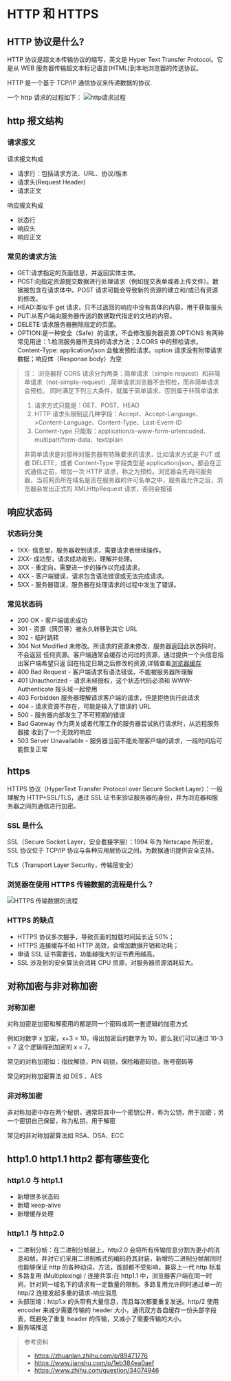 # HTTP 和 HTTPS

## HTTP 协议是什么?

HTTP 协议是超文本传输协议的缩写，英文是 Hyper Text Transfer Protocol。它是从 WEB 服务器传输超文本标记语言(HTML)到本地浏览器的传送协议。

HTTP 是一个基于 TCP/IP 通信协议来传递数据的协议.

一个 http 请求的过程如下：
![http请求过程](../assets/v2-fbef2c48d13068978904f3d1688728ab_1440w.jpg)

## http 报文结构

### 请求报文

请求报文构成

- 请求行：包括请求方法、URL、协议/版本
- 请求头(Request Header)
- 请求正文

响应报文构成

- 状态行
- 响应头
- 响应正文

### 常见的请求方法

- GET:请求指定的页面信息，并返回实体主体。
- POST:向指定资源提交数据进行处理请求（例如提交表单或者上传文件）。数据被包含在请求体中。POST 请求可能会导致新的资源的建立和/或已有资源的修改。
- HEAD:类似于 get 请求，只不过返回的响应中没有具体的内容，用于获取报头
- PUT:从客户端向服务器传送的数据取代指定的文档的内容。
- DELETE:请求服务器删除指定的页面。
- OPTION:是一种安全（Safe）的请求，不会修改服务器资源.OPTIONS 有两种常见用途：1.检测服务器所支持的请求方法；2.CORS 中的预检请求。Content-Type: application/json 会触发预检请求。option 请求没有附带请求数据；响应体（Response body）为空

> 注： 浏览器将 CORS 请求分为两类：简单请求（simple request）和非简单请求（not-simple-request）,简单请求浏览器不会预检，而非简单请求会预检。
> 同时满足下列三大条件，就属于简单请求，否则属于非简单请求
>
> 1. 请求方式只能是：GET、POST、HEAD
> 2. HTTP 请求头限制这几种字段：Accept、Accept-Language、>Content-Language、Content-Type、Last-Event-ID
> 3. Content-type 只能取：application/x-www-form-urlencoded、multipart/form-data、text/plain
>
> 非简单请求是对那种对服务器有特殊要求的请求，比如请求方式是 PUT 或者 DELETE，或者 Content-Type 字段类型是 application/json。都会在正式通信之前，增加一次 HTTP 请求，称之为预检。浏览器会先询问服务器，当前网页所在域名是否在服务器的许可名单之中，服务器允许之后，浏览器会发出正式的 XMLHttpRequest 请求，否则会报错

## 响应状态码

### 状态码分类

- 1XX- 信息型，服务器收到请求，需要请求者继续操作。
- 2XX- 成功型，请求成功收到，理解并处理。
- 3XX - 重定向，需要进一步的操作以完成请求。
- 4XX - 客户端错误，请求包含语法错误或无法完成请求。
- 5XX - 服务器错误，服务器在处理请求的过程中发生了错误。

### 常见状态码

- 200 OK - 客户端请求成功
- 301 - 资源（网页等）被永久转移到其它 URL
- 302 - 临时跳转
- 304 Not Modified 未修改。所请求的资源未修改，服务器返回此状态码时，不会返回
  任何资源。客户端通常会缓存访问过的资源，通过提供一个头信息指出客户端希望只返 回在指定日期之后修改的资源,详情查看[浏览器缓存](../浏览器相关/浏览器缓存.md)
- 400 Bad Request - 客户端请求有语法错误，不能被服务器所理解
- 401 Unauthorized - 请求未经授权，这个状态代码必须和 WWW-Authenticate 报头域一起使用
- 403 Forbidden 服务器理解请求客户端的请求，但是拒绝执行此请求
- 404 - 请求资源不存在，可能是输入了错误的 URL
- 500 - 服务器内部发生了不可预期的错误
- Bad Gateway 作为网关或者代理工作的服务器尝试执行请求时，从远程服务器接
  收到了一个无效的响应
- 503 Server Unavailable - 服务器当前不能处理客户端的请求，一段时间后可能恢复正常

## https

HTTPS 协议（HyperText Transfer Protocol over Secure Socket Layer）：一般理解为 HTTP+SSL/TLS，通过 SSL 证书来验证服务器的身份，并为浏览器和服务器之间的通信进行加密。

### SSL 是什么

SSL（Secure Socket Layer，安全套接字层）：1994 年为 Netscape 所研发，SSL 协议位于 TCP/IP 协议与各种应用层协议之间，为数据通讯提供安全支持。

TLS（Transport Layer Security，传输层安全）

### 浏览器在使用 HTTPS 传输数据的流程是什么？

![HTTPS 传输数据的流程](./assets/../../assets/process-of-https.jpg)

### HTTPS 的缺点

- HTTPS 协议多次握手，导致页面的加载时间延长近 50%；
- HTTPS 连接缓存不如 HTTP 高效，会增加数据开销和功耗；
- 申请 SSL 证书需要钱，功能越强大的证书费用越高。
- SSL 涉及到的安全算法会消耗 CPU 资源，对服务器资源消耗较大。

## 对称加密与非对称加密

### 对称加密

对称加密是加密和解密用的都是同一个密码或同一套逻辑的加密方式

例如对数字 x 加密，x+3 = 10，得出加密后的数字为 10，那么我们可以通过 10-3 = 7 这个逻辑得到加密的 x = 7。

常见的对称加密如：指纹解锁，PIN 码锁，保险箱密码锁，账号密码等

常见的对称加密算法 如 DES 、AES

### 非对称加密

非对称加密中存在两个秘钥，通常将其中一个密钥公开，称为公钥，用于加密；另一个密钥自己保留，称为私钥，用于解密

常见的非对称加密算法如 RSA、DSA、ECC

## http1.0 http1.1 http2 都有哪些变化

### http1.0 与 http1.1

- 新增很多状态码
- 新增 keep-alive
- 新增缓存处理

### http1.1 与 http2.0

- 二进制分帧：在二进制分帧层上，http2.0 会将所有传输信息分割为更小的消息和帧，并对它们采用二进制格式的编码将其封装，新增的二进制分帧层同时也能够保证 http 的各种动词，方法，首部都不受影响，兼容上一代 http 标准
- 多路复用 (Multiplexing) / 连接共享:在 http1.1 中，浏览器客户端在同一时间，针对同一域名下的请求有一定数量的限制。多路复用允许同时通过单一的 http/2 连接发起多重的请求-响应消息
- 头部压缩：http1.x 的头带有大量信息，而且每次都要重复发送。http/2 使用 encoder 来减少需要传输的 header 大小，通讯双方各自缓存一份头部字段表，既避免了重复 header 的传输，又减小了需要传输的大小。
- 服务端推送

> 参考资料
>
> - https://zhuanlan.zhihu.com/p/89471776
> - https://www.jianshu.com/p/1eb384ea0aef
> - https://www.zhihu.com/question/34074946
